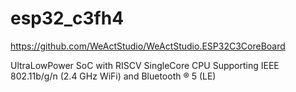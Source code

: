 #  esp32_c3fh4

https://github.com/WeActStudio/WeActStudio.ESP32C3CoreBoard

UltraLowPower SoC with RISCV SingleCore CPU
Supporting IEEE 802.11b/g/n (2.4 GHz WiFi) and Bluetooth ® 5 (LE)
